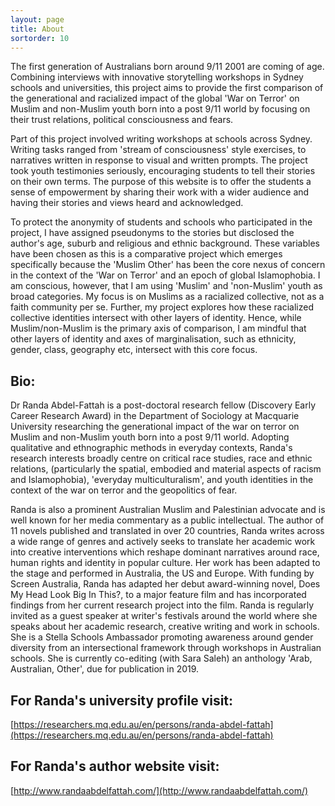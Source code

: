 ```yaml
---
layout: page
title: About
sortorder: 10
---
```


The first generation of Australians born around 9/11 2001 are coming of age. Combining interviews with innovative storytelling workshops in Sydney schools and universities, this project aims to provide the first comparison of the generational and racialized impact of the global 'War on Terror' on Muslim and non-Muslim youth born into a post 9/11 world by focusing on their trust relations, political consciousness and fears.

Part of this project involved writing workshops at schools across Sydney. Writing tasks ranged from 'stream of consciousness' style exercises, to narratives written in response to visual and written prompts. The project took youth testimonies seriously, encouraging students to tell their stories on their own terms. The purpose of this website is to offer the students a sense of empowerment by sharing their work with a wider audience and having their stories and views heard and acknowledged.

To protect the anonymity of students and schools who participated in the project, I have assigned pseudonyms to the stories but disclosed the author's age, suburb and religious and ethnic background. These variables have been chosen as this is a comparative project which emerges specifically because the 'Muslim Other' has been the core nexus of concern in the context of the 'War on Terror' and an epoch of global Islamophobia. I am conscious, however, that I am using 'Muslim' and 'non-Muslim' youth as broad categories. My focus is on Muslims as a racialized collective, not as a faith community per se. Further, my project explores how these racialized collective identities intersect with other layers of identity. Hence, while Muslim/non-Muslim is the primary axis of comparison, I am mindful that other layers of identity and axes of marginalisation, such as ethnicity, gender, class, geography etc, intersect with this core focus.

## Bio:

Dr Randa Abdel-Fattah is a post-doctoral research fellow (Discovery Early Career Research Award) in the Department of Sociology at Macquarie University researching the generational impact of the war on terror on Muslim and non-Muslim youth born into a post 9/11 world. Adopting qualitative and ethnographic methods in everyday contexts, Randa's research interests broadly centre on critical race studies, race and ethnic relations, (particularly the spatial, embodied and material aspects of racism and Islamophobia), 'everyday multiculturalism', and youth identities in the context of the war on terror and the geopolitics of fear.

Randa is also a prominent Australian Muslim and Palestinian advocate and is well known for her media commentary as a public intellectual. The author of 11 novels published and translated in over 20 countries, Randa writes across a wide range of genres and actively seeks to translate her academic work into creative interventions which reshape dominant narratives around race, human rights and identity in popular culture. Her work has been adapted to the stage and performed in Australia, the US and Europe. With funding by Screen Australia, Randa has adapted her debut award-winning novel, Does My Head Look Big In This?, to a major feature film and has incorporated findings from her current research project into the film. Randa is regularly invited as a guest speaker at writer's festivals around the world where she speaks about her academic research, creative writing and work in schools. She is a Stella Schools Ambassador promoting awareness around gender diversity from an intersectional framework through workshops in Australian schools. She is currently co-editing (with Sara Saleh) an anthology 'Arab, Australian, Other', due for publication in 2019.

## For Randa's university profile visit:

[https://researchers.mq.edu.au/en/persons/randa-abdel-fattah](https://researchers.mq.edu.au/en/persons/randa-abdel-fattah)

## For Randa's author website visit:

[http://www.randaabdelfattah.com/](http://www.randaabdelfattah.com/)
